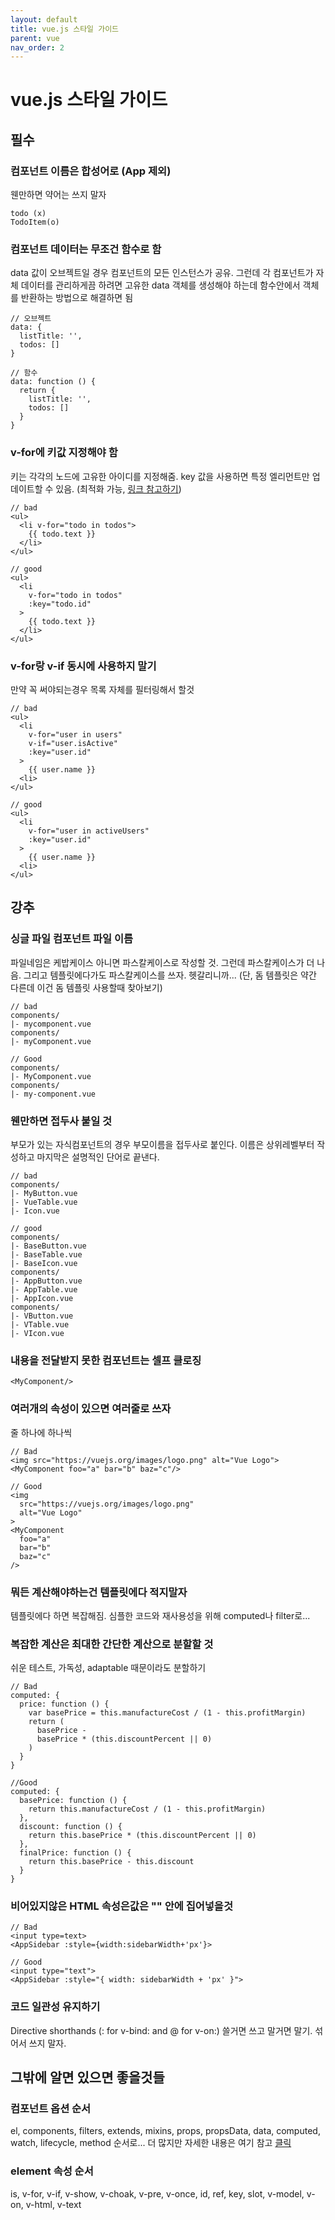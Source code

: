 ```yaml
---
layout: default
title: vue.js 스타일 가이드
parent: vue
nav_order: 2
---
```


# vue.js 스타일 가이드

## 필수

### 컴포넌트 이름은 합성어로 \(App 제외\)

웬만하면 약어는 쓰지 말자

```text
todo (x)
TodoItem(o)
```

### 컴포넌트 데이터는 무조건 함수로 함

data 값이 오브젝트일 경우 컴포넌트의 모든 인스턴스가 공유. 그런데 각 컴포넌트가 자체 데이터를 관리하게끔 하려면 고유한 data 객체를 생성해야 하는데 함수안에서 객체를 반환하는 방법으로 해결하면 됨

```text
// 오브젝트
data: {
  listTitle: '',
  todos: []
}

// 함수
data: function () {
  return {
    listTitle: '',
    todos: []
  }
}
```

### v-for에 키값 지정해야 함

키는 각각의 노드에 고유한 아이디를 지정해줌. key 값을 사용하면 특정 엘리먼트만 업데이트할 수 있음. \(최적화 가능, [링크 참고하기](https://codepen.io/beomy/pen/WYMGJB?editors=1010)\)

```text
// bad
<ul>
  <li v-for="todo in todos">
    {{ todo.text }}
  </li>
</ul>

// good
<ul>
  <li
    v-for="todo in todos"
    :key="todo.id"
  >
    {{ todo.text }}
  </li>
</ul>
```

### v-for랑 v-if 동시에 사용하지 말기

만약 꼭 써야되는경우 목록 자체를 필터링해서 할것

```text
// bad
<ul>
  <li
    v-for="user in users"
    v-if="user.isActive"
    :key="user.id"
  >
    {{ user.name }}
  <li>
</ul>

// good
<ul>
  <li
    v-for="user in activeUsers"
    :key="user.id"
  >
    {{ user.name }}
  <li>
</ul>
```

## 강추

### 싱글 파일 컴포넌트 파일 이름

파일네임은 케밥케이스 아니면 파스칼케이스로 작성할 것. 그런데 파스칼케이스가 더 나음. 그리고 템플릿에다가도 파스칼케이스를 쓰자. 헷갈리니까... \(단, 돔 템플릿은 약간 다른데 이건 돔 템플릿 사용할때 찾아보기\)

```text
// bad
components/
|- mycomponent.vue
components/
|- myComponent.vue

// Good
components/
|- MyComponent.vue
components/
|- my-component.vue
```

### 웬만하면 접두사 붙일 것

부모가 있는 자식컴포넌트의 경우 부모이름을 접두사로 붙인다. 이름은 상위레벨부터 작성하고 마지막은 설명적인 단어로 끝낸다.

```text
// bad
components/
|- MyButton.vue
|- VueTable.vue
|- Icon.vue

// good
components/
|- BaseButton.vue
|- BaseTable.vue
|- BaseIcon.vue
components/
|- AppButton.vue
|- AppTable.vue
|- AppIcon.vue
components/
|- VButton.vue
|- VTable.vue
|- VIcon.vue
```

### 내용을 전달받지 못한 컴포넌트는 셀프 클로징

```text
<MyComponent/>
```

### 여러개의 속성이 있으면 여러줄로 쓰자

줄 하나에 하나씩

```text
// Bad
<img src="https://vuejs.org/images/logo.png" alt="Vue Logo">
<MyComponent foo="a" bar="b" baz="c"/>

// Good
<img
  src="https://vuejs.org/images/logo.png"
  alt="Vue Logo"
>
<MyComponent
  foo="a"
  bar="b"
  baz="c"
/>
```

### 뭐든 계산해야하는건 템플릿에다 적지말자

템플릿에다 하면 복잡해짐. 심플한 코드와 재사용성을 위해 computed나 filter로...


### 복잡한 계산은 최대한 간단한 계산으로 분할할 것

쉬운 테스트, 가독성, adaptable 때문이라도 분할하기

```text
// Bad
computed: {
  price: function () {
    var basePrice = this.manufactureCost / (1 - this.profitMargin)
    return (
      basePrice -
      basePrice * (this.discountPercent || 0)
    )
  }
}

//Good
computed: {
  basePrice: function () {
    return this.manufactureCost / (1 - this.profitMargin)
  },
  discount: function () {
    return this.basePrice * (this.discountPercent || 0)
  },
  finalPrice: function () {
    return this.basePrice - this.discount
  }
}
```

### 비어있지않은 HTML 속성은값은 "" 안에 집어넣을것

```text
// Bad
<input type=text>
<AppSidebar :style={width:sidebarWidth+'px'}>

// Good
<input type="text">
<AppSidebar :style="{ width: sidebarWidth + 'px' }">
```

### 코드 일관성 유지하기

Directive shorthands \(: for v-bind: and @ for v-on:\) 쓸거면 쓰고 말거면 말기. 섞어서 쓰지 말자.

## 그밖에 알면 있으면 좋을것들

### 컴포넌트 옵션 순서

el, components, filters, extends, mixins, props, propsData, data, computed, watch, lifecycle, method 순서로... 더 많지만 자세한 내용은 여기 참고 [클릭](https://vuejs.org/v2/style-guide/#Full-word-component-names-strongly-recommended)

### element 속성 순서

is, v-for, v-if, v-show, v-choak, v-pre, v-once, id, ref, key, slot, v-model, v-on, v-html, v-text

